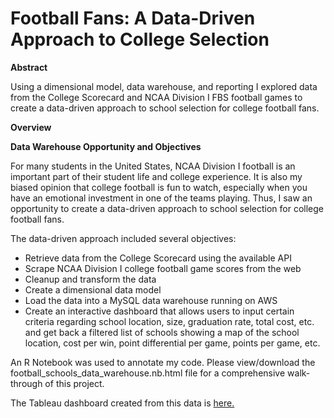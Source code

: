 # Football Fans: A Data-Driven Approach to College Selection
**Abstract**

Using a dimensional model, data warehouse, and reporting I explored data from the College Scorecard and NCAA Division I FBS football games to create a data-driven approach to school selection for college football fans. 

**Overview**

**Data Warehouse Opportunity and Objectives**

For many students in the United States, NCAA Division I football is an important part of their student life and college experience. It is also my biased opinion that college football is fun to watch, especially when you have an emotional investment in one of the teams playing. Thus, I saw an opportunity to create a data-driven approach to school selection for college football fans. 

The data-driven approach included several objectives:

* Retrieve data from the College Scorecard using the available API
* Scrape NCAA Division I college football game scores from the web 
* Cleanup and transform the data
* Create a dimensional data model  
* Load the data into a MySQL data warehouse running on AWS
* Create an interactive dashboard that allows users to input certain criteria regarding school location, size, graduation rate, total cost, etc. and get back a filtered list of schools showing a map of the school location, cost per win, point differential per game, points per game, etc.

An R Notebook was used to annotate my code. Please view/download the football_schools_data_warehouse.nb.html file for a comprehensive walk-through of this project. 

The Tableau dashboard created from this data is [here.](https://public.tableau.com/profile/jenna.allen#!/vizhome/football_school_dataviz/SchoolSelectionDashboard)
